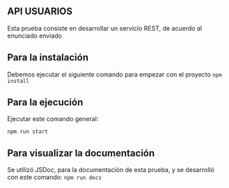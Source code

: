 ## API USUARIOS

Esta prueba consiste en desarrollar un servicio REST, de acuerdo al enunciado enviado

## Para la instalación

Debemos ejecutar el siguiente comando para empezar con el proyecto
``npm install``

## Para la ejecución

Ejecutar este comando general:

``npm run start``

## Para visualizar la documentación
Se utilizó JSDoc, para la documentación de esta prueba, y se desarrolló con este comando:
``npm run docs``